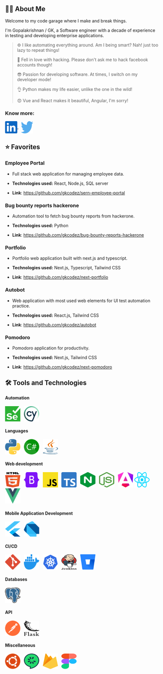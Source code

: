 ## 👨‍💻 About Me


Welcome to my code garage where I make and break things.

I'm Gopalakrishnan / GK, a Software engineer with a decade of experience in testing and developing enterprise
applications.

> ⚙️ I like automating everything around. Am I being smart? Nah! just too lazy to repeat things!
>
> 🥰 Fell in love with hacking. Please don't ask me to hack facebook accounts though!
>
> 😎 Passion for developing software. At times, I switch on my developer mode!
>
> 👌 Python makes my life easier, unlike the one in the wild!
>
> 😍 Vue and React makes it beautiful, Angular, I'm sorry!

### Know more:
<p align="left">
<a href="https://linkedin.com/in/gkcodez" target="blank">
<img align="center" src="icons/linkedin-icon.svg" alt="gkcodez" height="40" width="40" />
</a>
&nbsp;
<a href="https://x.com/gkcodez" target="blank">
<img align="center" src="icons/twitter.svg" 
alt="gkcodez" height="40" width="40" />
</a>
</p>


## ⭐ Favorites


### Employee Portal

- Full stack web application for managing employee data.

- **Technologies used:** React, Node.js, SQL server

- **Link**: https://github.com/gkcodez/sern-employee-portal

### Bug bounty reports hackerone

- Automation tool to fetch bug bounty reports from hackerone.

- **Technologies used:** Python

- **Link**: https://github.com/gkcodez/bug-bounty-reports-hackerone

### Portfolio

- Portfolio web application built with next.js and typescript.

- **Technologies used:** Next.js, Typescript, Tailwind CSS

- **Link**: https://github.com/gkcodez/next-portfolio

### Autobot

- Web application with most used web elements for UI test automation practice.

- **Technologies used:** React.js, Tailwind CSS

- **Link**: https://github.com/gkcodez/autobot

### Pomodoro

- Pomodoro application for productivity.

- **Technologies used:** Next.js, Tailwind CSS

- **Link**: https://github.com/gkcodez/next-pomodoro

## 🛠️ Tools and Technologies


#### Automation

<p align="left">
    <img src="icons/selenium.svg" width="50" height="50"/> &nbsp;
    <img src="icons/cypress-icon.svg" width="50" height="50"/> &nbsp;
</p>

#### Languages

<p align="left">
    <img src="icons/python.svg" width="50" height="50"/> &nbsp;
    <img src="icons/c-sharp.svg" width="50" height="50"/> &nbsp;
    <img src="icons/java.svg" width="50" height="50"/> &nbsp;
</p>

#### Web development

<p align="left">
    <img src="icons/html-5.svg" width="50" height="50"/> &nbsp;
    <img src="icons/bootstrap.svg" width="50" height="50"/> &nbsp; 
    <img src="icons/javascript.svg" width="50" height="50"/> &nbsp; 
    <img src="icons/typescript-icon.svg" 
width="50" height="50"/> &nbsp;
    <img src="icons/nginx.svg" width="50" height="50"/> &nbsp; 
    <img src="icons/nodejs-icon.svg" width="50" height="50"/> &nbsp; 
   <img src="icons/angular-icon.svg" width="50" height="50" style="margin-left='50pt'"/> 
    <img src="icons/react.svg" width="50" height="50"/> &nbsp; 
    <img src="icons/vue.svg" width="50" height="50"/> &nbsp; 
</p>

#### Mobile Application Development

<p align="left">
    <img src="icons/flutter.svg" width="50" height="50"/> &nbsp; 
    <img src="icons/dart.svg" width="50" height="50"/> &nbsp; 
</p>

#### CI/CD

<p align="left">
  <img src="icons/git-icon.svg" width="50" height="50"/> &nbsp;
<img src="icons/docker-icon.svg" width="50" height="50"/> &nbsp;
    <img src="icons/kubernetes.svg" width="50" height="50"/> &nbsp; 
    <img src="icons/jenkins.svg" width="50" height="50"/> &nbsp; 
    <img src="icons/bitbucket.svg" width="50" height="50"/> &nbsp;
</p>

#### Databases

<p align="left">
    <img src="icons/postgresql.svg" width="50" height="50"/> &nbsp; 
</p>

#### API

<p align="left">
    <img src="icons/postman-icon.svg" width="50" height="50"/> &nbsp; 
    <img src="icons/flask.svg" width="50" height="50"/> &nbsp;
</p>

#### Miscellaneous

<p align="left">
    <img src="icons/ubuntu.svg" width="50" height="50"/> &nbsp;
    <img src="icons/cucumber.svg" width="50" height="50"/> &nbsp; 
    <img src="icons/firebase.svg" width="50" height="50"/> &nbsp; 
    <img src="icons/figma.svg" width="50" height="50"/> &nbsp; 
</p>
